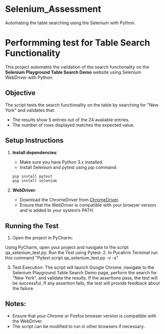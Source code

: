 # Selenium_Assessment
Automating the table searching using the Selenium with Python.

# Performming test for Table Search Functionality
This project automates the validation of the search functionality on the **Selenium Playground Table Search Demo** website using Selenium WebDriver with Python.

## Objective
The script tests the search functionality on the table by searching for "New York" and validates that:
- The results show 5 entries out of the 24 available entries.
- The number of rows displayed matches the expected value.

## Setup Instructions
1. **Install dependencies**:
    - Make sure you have Python 3.x installed.
    - Install Selenium and pytest using pip command:
    ```bash
    pip install pytest
    pip install selenium
    ```

2. **WebDriver**:
    - Download the ChromeDriver from [ChromeDriver](https://sites.google.com/chromium.org/driver/).
    - Ensure that the WebDriver is compatible with your browser version and is added to your system’s PATH.

## Running the Test
1. Open the project in PyCharm:

Using PyCharm, open your project and navigate to the script qa_selenium_test.py.
Run the Test using Pytest:
2. In Pycahrm Terminal run this command 
"Pytest script qa_selenium_test.py -v -s"

3. Test Execution:
The script will launch Google Chrome ,navigate to the Selenium Playground Table Search Demo page, perform the search for "New York", and validate the results.
If the assertions pass, the test will be successful. If any assertion fails, the test will provide feedback about the failure.

## Notes:
- Ensure that your Chrome or Firefox browser version is compatible with the WebDriver.
- The script can be modified to run in other browsers if necessary.

